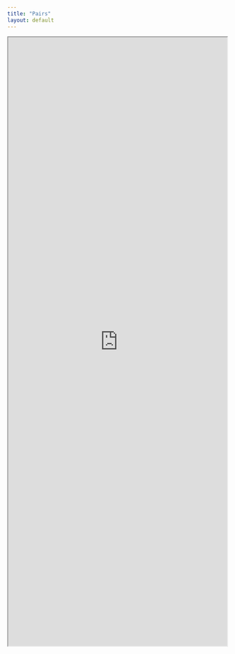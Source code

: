 ```yaml
---
title: "Pairs"
layout: default
---
```


<iframe src="https://docs.google.com/spreadsheets/d/1NZ_DQpebbfNf475H9tD19UWAuI-gLlDP2CKAibQMXOI/edit#gid=188130412" style="width:100%; height:1400px;  overflow: scroll; "></iframe>
